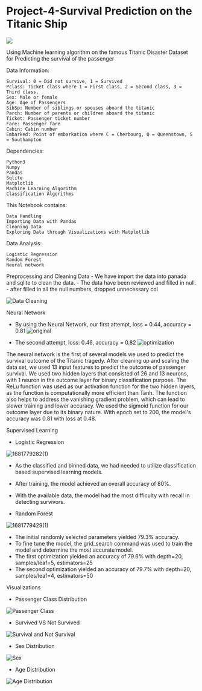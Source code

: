 # Project-4-Survival Prediction on the Titanic Ship

<img src="https://images8.alphacoders.com/405/405029.jpg">

Using Machine learning algorithm on the famous Titanic Disaster Dataset for Predicting the survival of the passenger

Data Information:

    Survival: 0 = Did not survive, 1 = Survived
    Pclass: Ticket class where 1 = First class, 2 = Second class, 3 = Third class.
    Sex: Male or female
    Age: Age of Passengers
    SibSp: Number of siblings or spouses aboard the titanic
    Parch: Number of parents or children aboard the titanic
    Ticket: Passenger ticket number
    Fare: Passenger fare
    Cabin: Cabin number
    Embarked: Point of embarkation where C = Cherbourg, Q = Queenstown, S = Southampton
 

Dependencies:

    Python3
    Numpy
    Pandas
    Sqlite
    Matplotlib
    Machine Learning Algorithm
    Classification Algorithms
    
This Notebook contains:

    Data Handling
    Importing Data with Pandas
    Cleaning Data
    Exploring Data through Visualizations with Matplotlib

Data Analysis:

    Logistic Regression
    Random Forest
    Neural network
    


Preprocessing and Cleaning Data
    - We have import the data into panada and sqlite to clean the data.
    - The data have been reviewed and filled in null.
    - after filled in all the null numbers, dropped unnecessary col
  
![Data Cleaning](https://user-images.githubusercontent.com/115420417/232640688-92aaf987-be7d-4a2d-b8e6-3e1c5abda3dc.png)



Neural Network

- By using the Neural Network, our first attempt, loss = 0.44, accuracy = 0.81
![original](https://user-images.githubusercontent.com/115420417/232641026-13a0f9e1-0711-4214-9b99-f19ba43329c6.jpg)


- The second attempt, loss: 0.46, accuracy = 0.82
![optimization](https://user-images.githubusercontent.com/115420417/232641033-f6e2d815-e7a2-4996-a33b-24fce5696911.jpg)

The neural network is the first of several models we used to predict the survival outcome of the Titanic tragedy. After cleaning up and scaling the data set, we used 13 input features to predict the outcome of passenger survival. We used two hidden layers that consisted of 26 and 13 neurons, with 1 neuron in the outcome layer for binary classification purpose. The ReLu function was used as our activation function for the two hidden layers, as the function is computationally more efficient than Tanh. The function also helps to address the vanishing gradient problem, which can lead to slower training and lower accuracy.
We used the sigmoid function for our outcome layer due to its binary nature. With epoch set to 200, the model's accuracy was 0.81 with loss at 0.48.


Supervised Learning

- Logistic Regression

![1681779282(1)](https://user-images.githubusercontent.com/115420417/232641491-395df0ed-b312-4f3b-a536-48aa5fa48285.png)

- As the classified and binned data, we had needed to utilize classification based supervised learning models.
- After training, the model achieved an overall accuracy of 80%.
- With the available data, the model had the most difficulty with recall in detecting survivors.


- Random Forest

![1681779429(1)](https://user-images.githubusercontent.com/115420417/232641722-03e6bc78-bb2a-4ab2-97ff-4b1170114a2c.png)

- The initial randomly selected parameters yielded 79.3% accuracy.
- To fine tune the model, the grid_search command was used to train the model and determine the most accurate model.  
- The first optimization yielded an accuracy of 79.6% with depth=20, samples/leaf=5, estimators=25
- The second optimization yielded an accuracy of 79.7% with depth=20, samples/leaf=4, estimators=50


Visualizations 

- Passenger Class Distribution

![Passenger Class](https://user-images.githubusercontent.com/115420417/232641934-44f76aa6-b218-444e-9cc7-e583bd442f7f.png)


- Survived VS Not Survived

![Survival and Not Survival](https://user-images.githubusercontent.com/115420417/232642175-62425376-1fcf-4287-a0ba-9a4793ca4b80.png)


- Sex Distribution

![Sex](https://user-images.githubusercontent.com/115420417/232642211-55471374-5bcb-4024-be87-3add22f8adb3.png)


- Age Distribution

![Age Distribution](https://user-images.githubusercontent.com/115420417/232642239-d29a6bd4-70df-4264-b0bd-519c9079c599.png)

